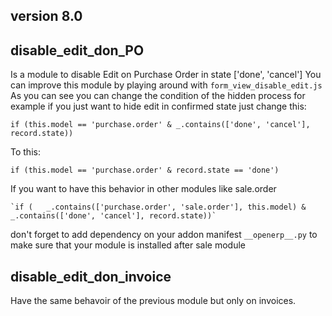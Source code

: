 ## version 8.0

## disable_edit_don_PO

Is a module to disable Edit on Purchase Order in state ['done', 'cancel']
You can improve this module by playing around with `form_view_disable_edit.js`
As you can see you can change the condition of the hidden process for example
if you just want to hide edit in confirmed state just change this:

   `if (this.model == 'purchase.order' & _.contains(['done', 'cancel'], record.state))`

   To this:

   `if (this.model == 'purchase.order' & record.state == 'done')`

If you want to have this behavior in other modules like sale.order

    `if (   _.contains(['purchase.order', 'sale.order'], this.model) & _.contains(['done', 'cancel'], record.state))`

don't forget to add dependency on your addon manifest `__openerp__.py` to make sure that
your module is installed after sale module


## disable_edit_don_invoice

Have the same behavoir of the previous module but only on invoices.